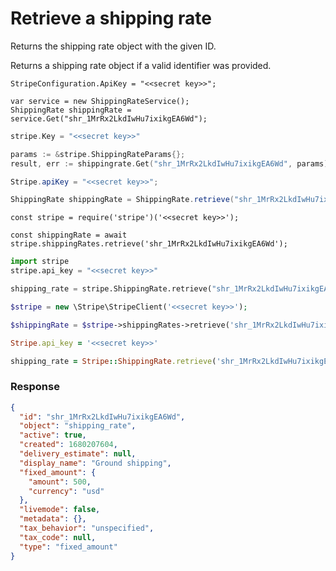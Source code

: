 # Retrieve a shipping rate

Returns the shipping rate object with the given ID.

Returns a shipping rate object if a valid identifier was provided.


```dotnet
StripeConfiguration.ApiKey = "<<secret key>>";

var service = new ShippingRateService();
ShippingRate shippingRate = service.Get("shr_1MrRx2LkdIwHu7ixikgEA6Wd");
```

```go
stripe.Key = "<<secret key>>"

params := &stripe.ShippingRateParams{};
result, err := shippingrate.Get("shr_1MrRx2LkdIwHu7ixikgEA6Wd", params);
```

```java
Stripe.apiKey = "<<secret key>>";

ShippingRate shippingRate = ShippingRate.retrieve("shr_1MrRx2LkdIwHu7ixikgEA6Wd");
```

```node
const stripe = require('stripe')('<<secret key>>');

const shippingRate = await stripe.shippingRates.retrieve('shr_1MrRx2LkdIwHu7ixikgEA6Wd');
```

```python
import stripe
stripe.api_key = "<<secret key>>"

shipping_rate = stripe.ShippingRate.retrieve("shr_1MrRx2LkdIwHu7ixikgEA6Wd")
```

```php
$stripe = new \Stripe\StripeClient('<<secret key>>');

$shippingRate = $stripe->shippingRates->retrieve('shr_1MrRx2LkdIwHu7ixikgEA6Wd', []);
```

```ruby
Stripe.api_key = '<<secret key>>'

shipping_rate = Stripe::ShippingRate.retrieve('shr_1MrRx2LkdIwHu7ixikgEA6Wd')
```

### Response

```json
{
  "id": "shr_1MrRx2LkdIwHu7ixikgEA6Wd",
  "object": "shipping_rate",
  "active": true,
  "created": 1680207604,
  "delivery_estimate": null,
  "display_name": "Ground shipping",
  "fixed_amount": {
    "amount": 500,
    "currency": "usd"
  },
  "livemode": false,
  "metadata": {},
  "tax_behavior": "unspecified",
  "tax_code": null,
  "type": "fixed_amount"
}
```